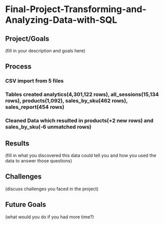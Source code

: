 # Final-Project-Transforming-and-Analyzing-Data-with-SQL

## Project/Goals
(fill in your description and goals here)

## Process
### CSV import from 5 files
### Tables created analytics(4,301,122 rows), all_sessions(15,134 rows), products(1,092), sales_by_sku(462 rows), sales_report(454 rows)
### Cleaned Data which resulted in products(+2 new rows) and sales_by_sku(-6 unmatched rows)

## Results
(fill in what you discovered this data could tell you and how you used the data to answer those questions)

## Challenges 
(discuss challenges you faced in the project)

## Future Goals
(what would you do if you had more time?)
